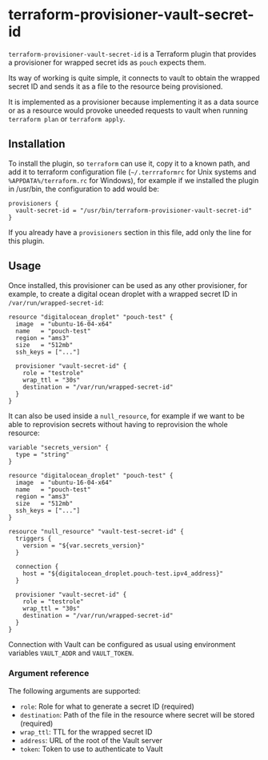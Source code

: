# terraform-provisioner-vault-secret-id

`terraform-provisioner-vault-secret-id` is a Terraform plugin that provides a
provisioner for wrapped secret ids as `pouch` expects them.

Its way of working is quite simple, it connects to vault to obtain the wrapped
secret ID and sends it as a file to the resource being provisioned.

It is implemented as a provisioner because implementing it as a data source
or as a resource would provoke uneeded requests to vault when running
`terraform plan` or `terraform apply`.

## Installation

To install the plugin, so `terraform` can use it, copy it to a known path, and
add it to terraform configuration file (`~/.terrraformrc` for Unix systems and
`%APPDATA%/terraform.rc` for Windows), for example if we installed the plugin
in /usr/bin, the configuration to add would be:

```
provisioners {
  vault-secret-id = "/usr/bin/terraform-provisioner-vault-secret-id"
}
```

If you already have a `provisioners` section in this file, add only the line
for this plugin.

## Usage

Once installed, this provisioner can be used as any other provisioner, for
example, to create a digital ocean droplet with a wrapped secret ID in
`/var/run/wrapped-secret-id`:

```
resource "digitalocean_droplet" "pouch-test" {
  image  = "ubuntu-16-04-x64"
  name   = "pouch-test"
  region = "ams3"
  size   = "512mb"
  ssh_keys = ["..."]

  provisioner "vault-secret-id" {
    role = "testrole"
	wrap_ttl = "30s"
    destination = "/var/run/wrapped-secret-id"
  }
}
```

It can also be used inside a `null_resource`, for example if we want to be
able to reprovision secrets without having to reprovision the whole resource:

```
variable "secrets_version" {
  type = "string"
}

resource "digitalocean_droplet" "pouch-test" {
  image  = "ubuntu-16-04-x64"
  name   = "pouch-test"
  region = "ams3"
  size   = "512mb"
  ssh_keys = ["..."]
}

resource "null_resource" "vault-test-secret-id" {
  triggers {
    version = "${var.secrets_version}"
  }

  connection {
    host = "${digitalocean_droplet.pouch-test.ipv4_address}"
  }

  provisioner "vault-secret-id" {
    role = "testrole"
    wrap_ttl = "30s"
    destination = "/var/run/wrapped-secret-id"
  }
}
```

Connection with Vault can be configured as usual using environment variables
`VAULT_ADDR` and `VAULT_TOKEN`.

### Argument reference

The following arguments are supported:

* `role`: Role for what to generate a secret ID (required)
* `destination`: Path of the file in the resource where secret will be stored (required)
* `wrap_ttl`: TTL for the wrapped secret ID
* `address`: URL of the root of the Vault server
* `token`: Token to use to authenticate to Vault
